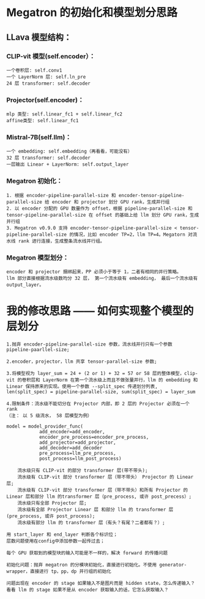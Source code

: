 # Megatron 的初始化和模型划分思路

## LLava 模型结构：

### CLIP-vit 模型(self.encoder）：
    一个卷积层: self.conv1
    一个 LayerNorm 层: self.ln_pre
    24 层 transformer: self.decoder

### Projector(self.encoder)：
    mlp 类型: self.linear_fc1 + self.linear_fc2
    affine类型: self.linear_fc1

### Mistral-7B(self.llm)：
    一个 embedding: self.embedding（再看看，可能没有）
    32 层 transformer: self.decoder
    一层输出 Linear + LayerNorm: self.output_layer

### Megatron 初始化：
    1. 根据 encoder-pipeline-parallel-size 和 encoder-tensor-pipeline-parallel-size 给 encoder 和 projector 划分 GPU rank，生成并行组
    2. 以 encoder 分配的 GPU 数量作为 offset，根据 pipeline-parallel-size 和 tensor-pipeline-parallel-size 在 offset 的基础上给 llm 划分 GPU rank，生成并行组
    3. Megatron v0.9.0 支持 encoder-tensor-pipeline-parallel-size < tensor-pipeline-parallel-size 的情况，比如 encoder TP=2，llm TP=4。Megatorn 对流水线 rank 进行连接，生成整条流水线并行组。

### Megatron 模型划分：
    encoder 和 projector 捆绑起来，PP 必须小于等于 1，二者有相同的并行策略。
    llm 部分直接根据流水级数均分 32 层， 第一个流水级有 embedding， 最后一个流水级有 output_layer。

# 我的修改思路 —— 如何实现整个模型的层划分

    1.抛弃 encoder-pipeline-parallel-size 参数，流水线并行只有一个参数 pipeline-paarllel-size;

    2.encoder，projector，llm 共享 tensor-parallel-size 参数;

    3.将模型视为 layer_sum = 24 + (2 or 1) + 32 = 57 or 58 层的整体模型，clip-vit 的卷积层和 LayerNorm 在第一个流水级上而且不做张量并行，llm 的 embedding 和 Linear 保持原来的实现。使用一个参数 --split_spec 传递划分列表, len(split_spec) = pipeline-parallel-size, sum(split_spec) = layer_sum

    4.限制条件：流水级不能切分在 Projector 内部，即 2 层的 Projector 必须在一个 rank
    （注： 以 5 级流水， 58 层模型为例）

    model = model_provider_func(
                add_encoder=add_encoder,
                encoder_pre_process=encoder_pre_process,
                add_projector=add_projector,
                add_decoder=add_decoder
                pre_process=llm_pre_process,
                post_process=llm_post_process)
    
        流水级只有 CLIP-vit 的部分 transformer 层(带不带头);
        流水级有 CLIP-vit 部分 transformer 层（带不带头） Projector 的 Linear 层;
        流水级有 CLIP-vit 部分 transformer 层（带不带头）和所有 Projector 的 Linear 层和部分 llm 的transformer 层（pre_process, 或许 post_precess）;
        流水级只有全部 Projector 层;
        流水级有全部 Projector Linear 层 和部分 llm 的 transformer 层(pre_process, 或许 post_process);
        流水级有部分 llm 的 transformer 层（有头？有尾？二者都有？）;

    用 start_layer 和 end_layer 判断各个标识位；
    层数问题使用在config中添加参数一起传过去；

    每个 GPU 获取到的模型块的输入可能是不一样的，解决 forward 的传播问题

    初始化问题：抛弃 megatron 的分模块初始化，直接进行初始化。不使用 generator-wrapper，直接进行 tp，pp，dp 并行组的初始化

    问题出现在 encoder 的 stage 如果输入不是图片而是 hidden state，怎么传递输入？
    看看 llm 的 stage 如果不是从 encoder 获取输入的话，它怎么获取输入？
    




